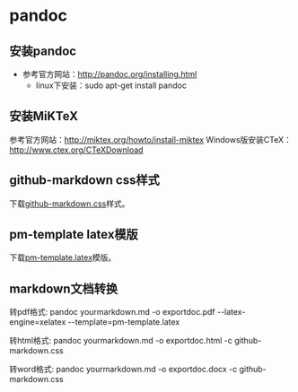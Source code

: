 # pandoc

## 安装pandoc

* 参考官方网站：http://pandoc.org/installing.html
	* linux下安装：sudo apt-get install pandoc

## 安装MiKTeX

参考官方网站：http://miktex.org/howto/install-miktex 
Windows版安装CTeX：http://www.ctex.org/CTeXDownload

## github-markdown css样式

下载[github-markdown.css](https://github.com/sindresorhus/github-markdown-css/blob/gh-pages/github-markdown.css)样式。 


## pm-template latex模版

下载[pm-template.latex](https://github.com/tzengyuxio/pages/blob/gh-pages/pandoc/pm-template.latex)模版。

## markdown文档转换

转pdf格式: pandoc yourmarkdown.md -o exportdoc.pdf --latex-engine=xelatex --template=pm-template.latex

转html格式: pandoc yourmarkdown.md -o exportdoc.html -c github-markdown.css

转word格式: pandoc yourmarkdown.md -o exportdoc.docx -c github-markdown.css